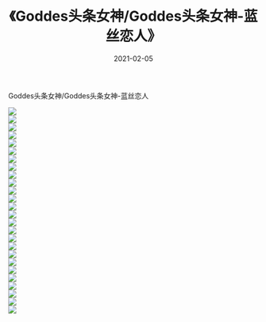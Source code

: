 ﻿---
layout: post
title:  《Goddes头条女神/Goddes头条女神-蓝丝恋人》
date:   2021-02-05
img: http://pic.660000.xyz/1:/网络美图/2021/Goddes头条女神/Goddes头条女神-蓝丝恋人/000.jpg
categories: [美女, 清纯, 唯美]
---

Goddes头条女神/Goddes头条女神-蓝丝恋人

 ![](http://pic.660000.xyz/1:/网络美图/2021/Goddes头条女神/Goddes头条女神-蓝丝恋人/001.jpg) <br>![](http://pic.660000.xyz/1:/网络美图/2021/Goddes头条女神/Goddes头条女神-蓝丝恋人/002.jpg) <br>![](http://pic.660000.xyz/1:/网络美图/2021/Goddes头条女神/Goddes头条女神-蓝丝恋人/003.jpg) <br>![](http://pic.660000.xyz/1:/网络美图/2021/Goddes头条女神/Goddes头条女神-蓝丝恋人/004.jpg) <br>![](http://pic.660000.xyz/1:/网络美图/2021/Goddes头条女神/Goddes头条女神-蓝丝恋人/005.jpg) <br>![](http://pic.660000.xyz/1:/网络美图/2021/Goddes头条女神/Goddes头条女神-蓝丝恋人/006.jpg) <br>![](http://pic.660000.xyz/1:/网络美图/2021/Goddes头条女神/Goddes头条女神-蓝丝恋人/007.jpg) <br>![](http://pic.660000.xyz/1:/网络美图/2021/Goddes头条女神/Goddes头条女神-蓝丝恋人/008.jpg) <br>![](http://pic.660000.xyz/1:/网络美图/2021/Goddes头条女神/Goddes头条女神-蓝丝恋人/009.jpg) <br>![](http://pic.660000.xyz/1:/网络美图/2021/Goddes头条女神/Goddes头条女神-蓝丝恋人/010.jpg) <br>![](http://pic.660000.xyz/1:/网络美图/2021/Goddes头条女神/Goddes头条女神-蓝丝恋人/011.jpg) <br>![](http://pic.660000.xyz/1:/网络美图/2021/Goddes头条女神/Goddes头条女神-蓝丝恋人/012.jpg) <br>![](http://pic.660000.xyz/1:/网络美图/2021/Goddes头条女神/Goddes头条女神-蓝丝恋人/013.jpg) <br>![](http://pic.660000.xyz/1:/网络美图/2021/Goddes头条女神/Goddes头条女神-蓝丝恋人/014.jpg) <br>![](http://pic.660000.xyz/1:/网络美图/2021/Goddes头条女神/Goddes头条女神-蓝丝恋人/015.jpg) <br>![](http://pic.660000.xyz/1:/网络美图/2021/Goddes头条女神/Goddes头条女神-蓝丝恋人/016.jpg) <br>![](http://pic.660000.xyz/1:/网络美图/2021/Goddes头条女神/Goddes头条女神-蓝丝恋人/017.jpg) <br>![](http://pic.660000.xyz/1:/网络美图/2021/Goddes头条女神/Goddes头条女神-蓝丝恋人/018.jpg) <br>![](http://pic.660000.xyz/1:/网络美图/2021/Goddes头条女神/Goddes头条女神-蓝丝恋人/019.jpg) <br>![](http://pic.660000.xyz/1:/网络美图/2021/Goddes头条女神/Goddes头条女神-蓝丝恋人/020.jpg) <br>![](http://pic.660000.xyz/1:/网络美图/2021/Goddes头条女神/Goddes头条女神-蓝丝恋人/021.jpg) <br>![](http://pic.660000.xyz/1:/网络美图/2021/Goddes头条女神/Goddes头条女神-蓝丝恋人/022.jpg) <br>![](http://pic.660000.xyz/1:/网络美图/2021/Goddes头条女神/Goddes头条女神-蓝丝恋人/023.jpg) <br>![](http://pic.660000.xyz/1:/网络美图/2021/Goddes头条女神/Goddes头条女神-蓝丝恋人/024.jpg) <br>![](http://pic.660000.xyz/1:/网络美图/2021/Goddes头条女神/Goddes头条女神-蓝丝恋人/025.jpg) <br>![](http://pic.660000.xyz/1:/网络美图/2021/Goddes头条女神/Goddes头条女神-蓝丝恋人/026.jpg) <br>